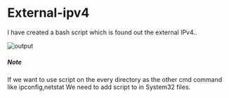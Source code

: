# External-ipv4
I have created a bash script which is found out the external IPv4..
 
 ![output](https://user-images.githubusercontent.com/45934056/68661560-3569c900-054c-11ea-8e6f-8ef105a36284.png)
 ##### Note
If we want to use script on the every directory as the other cmd command like ipconfig,netstat We need to add script to in System32 files.
